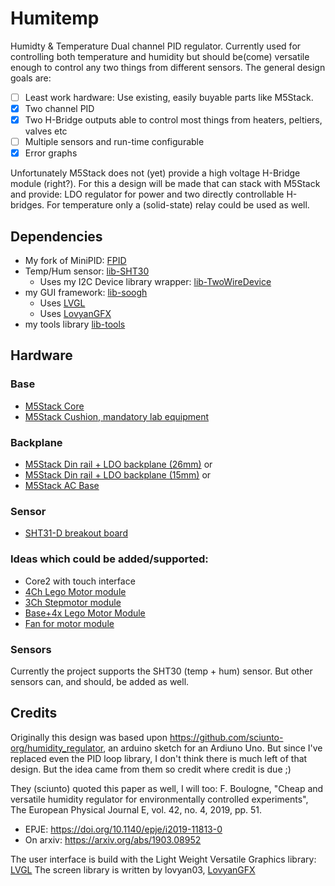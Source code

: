 # Humitemp
Humidty & Temperature Dual channel PID regulator. Currently used for controlling both temperature and humidity but should be(come) versatile enough to control any two things from different sensors. The general design goals are:
 * [ ] Least work hardware: Use existing, easily buyable parts like M5Stack.
 * [x] Two channel PID
 * [x] Two H-Bridge outputs able to control most things from heaters, peltiers, valves etc
 * [ ] Multiple sensors and run-time configurable
 * [x] Error graphs

Unfortunately M5Stack does not (yet) provide a high voltage H-Bridge module (right?). For this a design will be made that can stack with M5Stack and provide: LDO regulator for power and two directly controllable H-bridges. For temperature only a (solid-state) relay could be used as well.

## Dependencies
 * My fork of MiniPID: [FPID](https://github.com/knifter/FPID)
 * Temp/Hum sensor: [lib-SHT30](https://github.com/knifter/lib-SHT3x)
   * Uses my I2C Device library wrapper: [lib-TwoWireDevice](https://github.com/knifter/lib-TwoWireDevice)
 * my GUI framework: [lib-soogh](https://github.com/knifter/lib-soogh)
   * Uses [LVGL](https://github.com/lvgl)
   * Uses [LovyanGFX](https://github.com/lovyan03/LovyanGFX)
 * my tools library [lib-tools](https://github.com/knifter/lib-Tools)

## Hardware
### Base
 * [M5Stack Core](https://shop.m5stack.com/collections/m5-core/products/basic-core-iot-development-kit)
 * [M5Stack Cushion, mandatory lab equipment](https://shop.m5stack.com/collections/m5-accessory/products/m5stack-cushion)

### Backplane
 * [M5Stack Din rail + LDO backplane (26mm)](https://shop.m5stack.com/products/base-26proto-industrial-board-module) or
 * [M5Stack Din rail + LDO backplane (15mm)](https://shop.m5stack.com/products/base15-proto-industrial-board-module) or
 * [M5Stack AC Base](https://shop.m5stack.com/products/m5-ac-socket)

### Sensor
 * [SHT31-D breakout board](https://www.adafruit.com/product/2857)

### Ideas which could be added/supported:
 * Core2 with touch interface
 * [4Ch Lego Motor module](https://shop.m5stack.com/collections/m5-module/products/lego-module)
 * [3Ch Stepmotor module](https://shop.m5stack.com/products/stepmotor-module-with-mega328p-drv8825)
 * [Base+4x Lego Motor Module](https://shop.m5stack.com/products/basex)
 * [Fan for motor module](https://shop.m5stack.com/collections/m5-module/products/fan-module-for-stepmotor)

### Sensors
Currently the project supports the SHT30 (temp + hum) sensor. But other sensors can, and should, be added as well.

## Credits
Originally this design was based upon https://github.com/sciunto-org/humidity_regulator, an arduino sketch for an Ardiuno Uno. But since I've replaced even the PID loop library, I don't think there is much left of that design. But the idea came from them so credit where credit is due ;)

They (sciunto) quoted this paper as well, I will too:
F. Boulogne, "Cheap and versatile humidity regulator for environmentally controlled experiments", The European Physical Journal E, vol. 42, no. 4, 2019, pp. 51.
* EPJE: <https://doi.org/10.1140/epje/i2019-11813-0>
* On arxiv: <https://arxiv.org/abs/1903.08952>

The user interface is build with the Light Weight Versatile Graphics library: [LVGL](https://github.com/lvgl/lvgl)
The screen library is written by lovyan03, [LovyanGFX](https://github.com/lovyan03/LovyanGFX)
